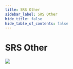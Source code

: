 ```yaml
---
title: SRS Other
sidebar_label: SRS Other
hide_title: false
hide_table_of_contents: false
---
```


# SRS Other

![](https://ossrs.net/gif/v1/sls.gif?site=ossrs.io&path=/lts/doc-en-4/tutorial/srs-other)



